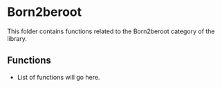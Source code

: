 # Born2beroot

This folder contains functions related to the Born2beroot category of the library.

## Functions

- List of functions will go here.

